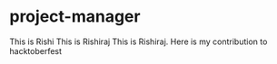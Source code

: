 # project-manager

This is Rishi
This is Rishiraj
This is Rishiraj.
Here is my contribution to hacktoberfest
